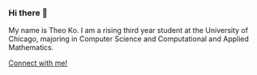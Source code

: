 ### Hi there 👋

My name is Theo Ko. 
I am a rising third year student at the University of Chicago, majoring in Computer Science and Computational and Applied Mathematics. 

[Connect with me!](https://www.linkedin.com/in/theodora-ko/)



<!--
**theodora-yko/theodora-yko** is a ✨ _special_ ✨ repository because its `README.md` (this file) appears on your GitHub profile.

Here are some ideas to get you started:

- 🔭 I’m currently working on ...
- 🌱 I’m currently learning ...
- 👯 I’m looking to collaborate on ...
- 🤔 I’m looking for help with ...
- 💬 Ask me about ...
- 📫 How to reach me: ...
- 😄 Pronouns: ...
- ⚡ Fun fact: ...
-->
